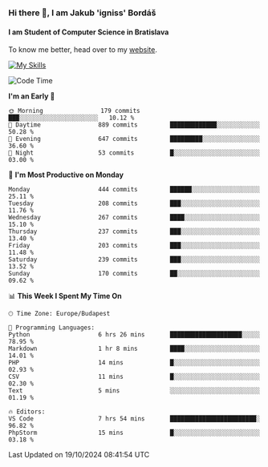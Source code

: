 ### Hi there 👋, I am Jakub 'igniss' Bordáš

#### I am Student of Computer Science in Bratislava
To know me better, head over to my [website](https://bordas.sk).

[![My Skills](https://skillicons.dev/icons?i=js,html,css,figma,svelte,java,kotlin,python,postgresql,typescript,nest,nodejs)](https://bordas.sk)


<!--START_SECTION:waka-->
![Code Time](http://img.shields.io/badge/Code%20Time-1%2C547%20hrs%2019%20mins-blue)

**I'm an Early 🐤** 

```text
🌞 Morning                179 commits         ███░░░░░░░░░░░░░░░░░░░░░░   10.12 % 
🌆 Daytime                889 commits         █████████████░░░░░░░░░░░░   50.28 % 
🌃 Evening                647 commits         █████████░░░░░░░░░░░░░░░░   36.60 % 
🌙 Night                  53 commits          █░░░░░░░░░░░░░░░░░░░░░░░░   03.00 % 
```
📅 **I'm Most Productive on Monday** 

```text
Monday                   444 commits         ██████░░░░░░░░░░░░░░░░░░░   25.11 % 
Tuesday                  208 commits         ███░░░░░░░░░░░░░░░░░░░░░░   11.76 % 
Wednesday                267 commits         ████░░░░░░░░░░░░░░░░░░░░░   15.10 % 
Thursday                 237 commits         ███░░░░░░░░░░░░░░░░░░░░░░   13.40 % 
Friday                   203 commits         ███░░░░░░░░░░░░░░░░░░░░░░   11.48 % 
Saturday                 239 commits         ███░░░░░░░░░░░░░░░░░░░░░░   13.52 % 
Sunday                   170 commits         ██░░░░░░░░░░░░░░░░░░░░░░░   09.62 % 
```


📊 **This Week I Spent My Time On** 

```text
🕑︎ Time Zone: Europe/Budapest

💬 Programming Languages: 
Python                   6 hrs 26 mins       ████████████████████░░░░░   78.95 % 
Markdown                 1 hr 8 mins         ████░░░░░░░░░░░░░░░░░░░░░   14.01 % 
PHP                      14 mins             █░░░░░░░░░░░░░░░░░░░░░░░░   02.93 % 
CSV                      11 mins             █░░░░░░░░░░░░░░░░░░░░░░░░   02.30 % 
Text                     5 mins              ░░░░░░░░░░░░░░░░░░░░░░░░░   01.19 % 

🔥 Editors: 
VS Code                  7 hrs 54 mins       ████████████████████████░   96.82 % 
PhpStorm                 15 mins             █░░░░░░░░░░░░░░░░░░░░░░░░   03.18 % 
```


 Last Updated on 19/10/2024 08:41:54 UTC
<!--END_SECTION:waka-->
